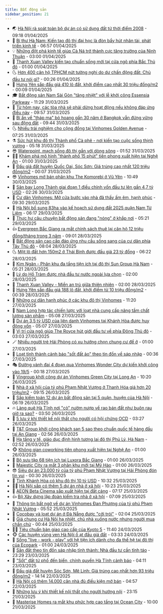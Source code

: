 ```yaml
---
title: Bất động sản
sidebar_position: 21
---
```


<!-- dantri-bat-dong-san:START -->
- 🌏 [Hà Nội rà soát toàn bộ dự án có sử dụng đất từ thời điểm 2008](https://dantri.com.vn/bat-dong-san/ha-noi-ra-soat-toan-bo-du-an-co-su-dung-dat-tu-thoi-diem-2008-20250401152353920.htm) - 09:18 01/04/2025
- 👹 [Bí thư Hà Nam: Kiến tạo đô thị đại học là đòn bẩy hút nhân tài, phát triển kinh tế](https://dantri.com.vn/bat-dong-san/bi-thu-ha-nam-kien-tao-do-thi-dai-hoc-la-don-bay-hut-nhan-tai-phat-trien-kinh-te-20250401134945428.htm) - 06:57 01/04/2025
- 💡 [Những đột phá kinh tế giúp Cà Ná trở thành cực tăng trưởng của Ninh Thuận](https://dantri.com.vn/bat-dong-san/nhung-dot-pha-kinh-te-giup-ca-na-tro-thanh-cuc-tang-truong-cua-ninh-thuan-20250401094210178.htm) - 03:00 01/04/2025
- 🌋 [Thanh Xuan Valley kiến tạo chuẩn sống mới tại cửa ngõ phía Bắc Thủ đô](https://dantri.com.vn/bat-dong-san/thanh-xuan-valley-kien-tao-chuan-song-moi-tai-cua-ngo-phia-bac-thu-do-20250331214935226.htm) - 01:00 01/04/2025
- 🌜 [Hơn 400 căn hộ TPHCM nứt tường nghi do dư chấn động đất: Chủ đầu tư nói gì?](https://dantri.com.vn/bat-dong-san/hon-400-can-ho-tphcm-nut-tuong-nghi-do-du-chan-dong-dat-chu-dau-tu-noi-gi-20250401021925537.htm) - 00:26 01/04/2025
- 💃 [Hưng Yên sắp đấu giá 410 lô đất, khởi điểm cao nhất 30 triệu đồng/m2](https://dantri.com.vn/bat-dong-san/hung-yen-sap-dau-gia-410-lo-dat-khoi-diem-cao-nhat-30-trieu-dongm2-20250401014106300.htm) - 00:09 01/04/2025
- 🎓 [Bất động sản Nam Sài Gòn &quot;tăng nhiệt&quot; với lễ khởi công Essensia Parkway](https://dantri.com.vn/bat-dong-san/bat-dong-san-nam-sai-gon-tang-nhiet-voi-le-khoi-cong-essensia-parkway-20250331180153071.htm) - 11:29 31/03/2025
- 🌝 [Từ hôm nay, các tòa nhà sẽ phải dừng hoạt động nếu không đáp ứng điều này](https://dantri.com.vn/bat-dong-san/tu-hom-nay-cac-toa-nha-se-phai-dung-hoat-dong-neu-khong-dap-ung-dieu-nay-20250331163502004.htm) - 09:57 31/03/2025
- 🧐 [Bí ẩn về &quot;tháp ma&quot; bỏ hoang gần 30 năm ở Bangkok vẫn đứng vững sau động đất](https://dantri.com.vn/bat-dong-san/bi-an-ve-thap-ma-bo-hoang-gan-30-nam-o-bangkok-van-dung-vung-sau-dong-dat-20250331000024245.htm) - 09:44 31/03/2025
- 🌜 [Nhiều trải nghiệm cho cộng đồng tại Vinhomes Golden Avenue](https://dantri.com.vn/bat-dong-san/nhieu-trai-nghiem-cho-cong-dong-tai-vinhomes-golden-avenue-20250331140151584.htm) - 07:25 31/03/2025
- ⚗️ [Sức hút khu đô thị Thành phố Cà phê - nơi kiến tạo cuộc sống thịnh vượng](https://dantri.com.vn/bat-dong-san/suc-hut-khu-do-thi-thanh-pho-ca-phe-noi-kien-tao-cuoc-song-thinh-vuong-20250331114547984.htm) - 05:18 31/03/2025
- 😎 [Waterpoint, mạch sống đô thị gắn với dòng sông](https://dantri.com.vn/bat-dong-san/waterpoint-mach-song-do-thi-gan-voi-dong-song-20250331084803460.htm) - 01:52 31/03/2025
- 🧑‍🏫 [Khám phá mô hình &quot;thành phố 15 phút&quot; tiên phong xuất hiện tại Nghệ An](https://dantri.com.vn/bat-dong-san/kham-pha-mo-hinh-thanh-pho-15-phut-tien-phong-xuat-hien-tai-nghe-an-20250330235453557.htm) - 01:00 31/03/2025
- 💪 [Đấu giá đất huyện Quốc Oai, Sóc Sơn: Giá trúng cao nhất 120 triệu đồng/m2](https://dantri.com.vn/bat-dong-san/dau-gia-dat-huyen-quoc-oai-soc-son-gia-trung-cao-nhat-120-trieu-dongm2-20250331030551448.htm) - 00:07 31/03/2025
- 😎 [Vinhomes mở bán phân khu The Komorebi ở Vũ Yên](https://dantri.com.vn/bat-dong-san/vinhomes-mo-ban-phan-khu-the-komorebi-o-vu-yen-20250330171941866.htm) - 10:49 30/03/2025
- 🧠 [Sân bay Long Thành giai đoạn 1 điều chỉnh vốn đầu tư lên gần 4,7 tỷ USD](https://dantri.com.vn/bat-dong-san/san-bay-long-thanh-giai-doan-1-dieu-chinh-von-dau-tu-len-gan-47-ty-usd-20250330085806798.htm) - 02:26 30/03/2025
- 🧰 [Cư dân Vinhomes: Mở cửa bước vào nhà đã thấy ấm êm, hạnh phúc](https://dantri.com.vn/bat-dong-san/cu-dan-vinhomes-mo-cua-buoc-vao-nha-da-thay-am-em-hanh-phuc-20250329160713760.htm) - 09:30 29/03/2025
- 🤩 [Hà Nội bổ sung 83ha vào kế hoạch sử dụng đất 2025 quận Nam Từ Liêm](https://dantri.com.vn/bat-dong-san/ha-noi-bo-sung-83ha-vao-ke-hoach-su-dung-dat-2025-quan-nam-tu-liem-20250328154240315.htm) - 06:17 29/03/2025
- 🦆 [Thực hư câu chuyện bất động sản đang &quot;nóng&quot; ở khắp nơi](https://dantri.com.vn/bat-dong-san/thuc-hu-cau-chuyen-bat-dong-san-dang-nong-o-khap-noi-20250329031910989.htm) - 05:21 29/03/2025
- 👍 [Evergreen Bắc Giang ra mắt chính sách thuê lại căn hộ 12 triệu đồng/tháng trong 3 năm](https://dantri.com.vn/bat-dong-san/evergreen-bac-giang-ra-mat-chinh-sach-thue-lai-can-ho-12-trieu-dongthang-trong-3-nam-20250328155237024.htm) - 09:01 28/03/2025
- 🙉 [Bất động sản cao cấp đáp ứng nhu cầu sống sang của cư dân phía Tây Thủ đô](https://dantri.com.vn/bat-dong-san/bat-dong-san-cao-cap-dap-ung-nhu-cau-song-sang-cua-cu-dan-phia-tay-thu-do-20250328143243560.htm) - 08:04 28/03/2025
- 🌜 [Một lô đất hơn 150m2 ở Thái Bình được đấu giá 23 tỷ đồng](https://dantri.com.vn/bat-dong-san/mot-lo-dat-hon-150m2-o-thai-binh-duoc-dau-gia-23-ty-dong-20250327192624686.htm) - 06:22 28/03/2025
- 🌋 [Kim Ngân - Phân khu đa tầng tiện ích tại đô thị Sun Group Hà Nam](https://dantri.com.vn/bat-dong-san/kim-ngan-phan-khu-da-tang-tien-ich-tai-do-thi-sun-group-ha-nam-20250328112501753.htm) - 05:21 28/03/2025
- 🥰 [Lý do Hồ Tràm được nhà đầu tư nước ngoài lựa chọn](https://dantri.com.vn/bat-dong-san/ly-do-ho-tram-duoc-nha-dau-tu-nuoc-ngoai-lua-chon-20250327193240051.htm) - 02:00 28/03/2025
- 💯 [Thanh Xuan Valley - Miền an trú giữa thiên nhiên](https://dantri.com.vn/bat-dong-san/thanh-xuan-valley-mien-an-tru-giua-thien-nhien-20250322110040525.htm) - 02:00 28/03/2025
- 🤩 [Hưng Yên sắp đấu giá 188 lô đất, khởi điểm từ 10 triệu đồng/m2](https://dantri.com.vn/bat-dong-san/hung-yen-sap-dau-gia-188-lo-dat-khoi-diem-tu-10-trieu-dongm2-20250328040233553.htm) - 00:39 28/03/2025
- 💄 [Những cư dân hạnh phúc ở các khu đô thị Vinhomes](https://dantri.com.vn/bat-dong-san/nhung-cu-dan-hanh-phuc-o-cac-khu-do-thi-vinhomes-20250327171713333.htm) - 11:20 27/03/2025
- 🦍 [Nam Long hợp tác chiến lược với loạt nhà cung cấp nâng tầm chất lượng sản phẩm](https://dantri.com.vn/bat-dong-san/nam-long-hop-tac-chien-luoc-voi-loat-nha-cung-cap-nang-tam-chat-luong-san-pham-20250327120329675.htm) - 05:08 27/03/2025
- 🎡 [Dự án 3,5 tỷ USD của liên danh Vinhomes tại Khánh Hòa được huy động vốn](https://dantri.com.vn/bat-dong-san/du-an-35-ty-usd-cua-lien-danh-vinhomes-tai-khanh-hoa-duoc-huy-dong-von-20250326163037053.htm) - 05:07 27/03/2025
- 🐎 [Vị trí cửa ngõ giúp The Royce hút giới đầu tư về phía Đông Thủ đô](https://dantri.com.vn/bat-dong-san/vi-tri-cua-ngo-giup-the-royce-hut-gioi-dau-tu-ve-phia-dong-thu-do-20250327095435349.htm) - 03:03 27/03/2025
- 🪄 [Nhiều người trẻ Hải Phòng có xu hướng chọn chung cư để ở](https://dantri.com.vn/bat-dong-san/nhieu-nguoi-tre-hai-phong-co-xu-huong-chon-chung-cu-de-o-20250326095924712.htm) - 01:00 27/03/2025
- 💼 [Loạt tỉnh thành cảnh báo &quot;sốt đất ảo&quot; theo tin đồn về sáp nhập](https://dantri.com.vn/bat-dong-san/loat-tinh-thanh-canh-bao-sot-dat-ao-theo-tin-don-ve-sap-nhap-20250326143151893.htm) - 00:36 27/03/2025
- 🎭 [Đường vành đai 4 đoạn qua Vinhomes Wonder City dự kiến khởi công vào 19/5](https://dantri.com.vn/bat-dong-san/duong-vanh-dai-4-doan-qua-vinhomes-wonder-city-du-kien-khoi-cong-vao-195-20250327020859664.htm) - 00:18 27/03/2025
- 🐻 [Vingroup khởi công dự án Vinhomes Green City tại Long An](https://dantri.com.vn/bat-dong-san/vingroup-khoi-cong-du-an-vinhomes-green-city-tai-long-an-20250326164929983.htm) - 10:20 26/03/2025
- 💃 [Nhà ở xã hội của tỷ phú Phạm Nhật Vượng ở Thanh Hóa giá hơn 20 triệu/m2](https://dantri.com.vn/bat-dong-san/nha-o-xa-hoi-cua-ty-phu-pham-nhat-vuong-o-thanh-hoa-gia-hon-20-trieum2-20250326154027374.htm) - 09:15 26/03/2025
- 🦣 [Sắp kiểm toán 12 dự án bất động sản tại 5 quận, huyện của Hà Nội](https://dantri.com.vn/kinh-doanh/sap-kiem-toan-12-du-an-bat-dong-san-tai-5-quan-huyen-cua-ha-noi-20250326093615991.htm) - 06:19 26/03/2025
- 🔥 [Làng quê Hà Tĩnh nơi &quot;cò&quot; nườm nượp về rao bán đất như buôn rau giờ ra sao?](https://dantri.com.vn/bat-dong-san/lang-que-ha-tinh-noi-co-nuom-nuop-ve-rao-ban-dat-nhu-buon-rau-gio-ra-sao-20250326095448846.htm) - 03:50 26/03/2025
- 🤩 [5 lưu ý khi thiết kế nội thất cho người có hội chứng OCD](https://dantri.com.vn/bat-dong-san/5-luu-y-khi-thiet-ke-noi-that-cho-nguoi-co-hoi-chung-ocd-20250325164754419.htm) - 03:27 26/03/2025
- 🥳 [T&amp;T Group khởi công khách sạn 5 sao theo chuẩn quốc tế hàng đầu tại An Giang](https://dantri.com.vn/bat-dong-san/tt-group-khoi-cong-khach-san-5-sao-theo-chuan-quoc-te-hang-dau-tai-an-giang-20250326094307448.htm) - 02:56 26/03/2025
- 🤗 [Hạ tầng y tế, giáo dục định hình tương lai đô thị Phủ Lý, Hà Nam](https://dantri.com.vn/bat-dong-san/ha-tang-y-te-giao-duc-dinh-hinh-tuong-lai-do-thi-phu-ly-ha-nam-20250326093449751.htm) - 02:52 26/03/2025
- 🐵 [Không gian coworking tiên phong xuất hiện tại Nghệ An](https://dantri.com.vn/bat-dong-san/khong-gian-coworking-tien-phong-xuat-hien-tai-nghe-an-20250326072708836.htm) - 01:00 26/03/2025
- 🤖 [Bộ sưu tập 68 tiện ích tại Luxora Bắc Giang](https://dantri.com.vn/bat-dong-san/bo-suu-tap-68-tien-ich-tai-luxora-bac-giang-20250325193231817.htm) - 01:00 26/03/2025
- 👺 [Majestic City ra mắt 3 phân khu mới tại Mỹ Hào](https://dantri.com.vn/bat-dong-san/majestic-city-ra-mat-3-phan-khu-moi-tai-my-hao-20250325115718539.htm) - 01:00 26/03/2025
- 😎 [Siêu dự án 23.000 tỷ của tỷ phú Phạm Nhật Vượng tại Hải Phòng đón tin vui](https://dantri.com.vn/bat-dong-san/sieu-du-an-23000-ty-cua-ty-phu-pham-nhat-vuong-tai-hai-phong-don-tin-vui-20250326035403011.htm) - 00:30 26/03/2025
- 🤠 [Tỉnh Khánh Hòa có khu đô thị 10 tỷ USD](https://dantri.com.vn/bat-dong-san/tinh-khanh-hoa-co-khu-do-thi-10-ty-usd-20250325163807924.htm) - 10:32 25/03/2025
- 👨‍🏫 [Hà Nội sắp có thêm 5 dự án nhà ở xã hội](https://dantri.com.vn/bat-dong-san/ha-noi-sap-co-them-5-du-an-nha-o-xa-hoi-20250325161336873.htm) - 10:23 25/03/2025
- 🧰 [AEON Beta Cinema sắp xuất hiện tại đất cảng](https://dantri.com.vn/bat-dong-san/aeon-beta-cinema-sap-xuat-hien-tai-dat-cang-20250325140448239.htm) - 07:17 25/03/2025
- 👍 [Bộ Xây dựng lập đoàn kiểm tra nhà ở xã hội](https://dantri.com.vn/bat-dong-san/bo-xay-dung-lap-doan-kiem-tra-nha-o-xa-hoi-20250325135803435.htm) - 07:09 25/03/2025
- 🌈 [Thông tin bất ngờ về dự án Vinhomes Đan Phượng của tỷ phú Phạm Nhật Vượng](https://dantri.com.vn/bat-dong-san/thong-tin-bat-ngo-ve-du-an-vinhomes-dan-phuong-cua-ty-phu-pham-nhat-vuong-20250325110856393.htm) - 05:52 25/03/2025
- 🐲 [Cocobay và loạt dự án ở Đà Nẵng được &quot;cởi trói&quot;](https://dantri.com.vn/bat-dong-san/cocobay-va-loat-du-an-o-da-nang-duoc-coi-troi-20250324131648874.htm) - 02:04 25/03/2025
- 💄 [Giá chung cư Hà Nội hạ nhiệt, chủ nhà xuống nước nhưng người mua chần chừ](https://dantri.com.vn/bat-dong-san/gia-chung-cu-ha-noi-ha-nhiet-chu-nha-xuong-nuoc-nhung-nguoi-mua-chan-chu-20250325022539232.htm) - 00:44 25/03/2025
- 👨‍🏫 [Tiêu chuẩn bàn giao cao cấp của Kyoto 5](https://dantri.com.vn/bat-dong-san/tieu-chuan-ban-giao-cao-cap-cua-kyoto-5-20250324183036143.htm) - 11:40 24/03/2025
- 🐵 [Các huyện vùng ven Hà Nội ồ ạt đấu giá đất](https://dantri.com.vn/bat-dong-san/cac-huyen-vung-ven-ha-noi-o-at-dau-gia-dat-20250324033226563.htm) - 03:33 24/03/2025
- 🎉 [Sống &quot;live - work - play&quot; với hệ tiện ích dành cho đa thế hệ tại đô thị của Ecopark](https://dantri.com.vn/bat-dong-san/song-live-work-play-voi-he-tien-ich-danh-cho-da-the-he-tai-do-thi-cua-ecopark-20250323152536109.htm) - 01:00 24/03/2025
- 💫 [Săn đất theo tin đồn sáp nhập tỉnh thành: Nhà đầu tư cần tỉnh táo](https://dantri.com.vn/bat-dong-san/san-dat-theo-tin-don-sap-nhap-tinh-thanh-nha-dau-tu-can-tinh-tao-20250319175539932.htm) - 23:29 23/03/2025
- 🦄 [&quot;Sốt&quot; đất từ phố đến biển, chính quyền Hà Tĩnh cảnh báo](https://dantri.com.vn/bat-dong-san/sot-dat-tu-pho-den-bien-chinh-quyen-ha-tinh-canh-bao-20250323090809888.htm) - 04:11 23/03/2025
- 🌮 [Đấu giá đất huyện Sóc Sơn, Mê Linh: Giá trúng cao nhất hơn 93 triệu đồng/m2](https://dantri.com.vn/bat-dong-san/dau-gia-dat-huyen-soc-son-me-linh-gia-trung-cao-nhat-hon-93-trieu-dongm2-20250322190703444.htm) - 14:14 22/03/2025
- 💯 [Hà Nội có thêm 14.000 căn nhà đủ điều kiện mở bán](https://dantri.com.vn/bat-dong-san/ha-noi-co-them-14000-can-nha-du-dieu-kien-mo-ban-20250322034511950.htm) - 04:57 22/03/2025
- 🌊 [Những lưu ý khi thiết kế nội thất cho người hướng nội](https://dantri.com.vn/bat-dong-san/nhung-luu-y-khi-thiet-ke-noi-that-cho-nguoi-huong-noi-20250321214107066.htm) - 23:15 21/03/2025
- 🤖 [Masterise Homes ra mắt khu phức hợp cao tầng tại Ocean City](https://dantri.com.vn/bat-dong-san/masterise-homes-ra-mat-khu-phuc-hop-cao-tang-tai-ocean-city-20250321160203149.htm) - 10:00 21/03/2025<!-- dantri-bat-dong-san:END -->
